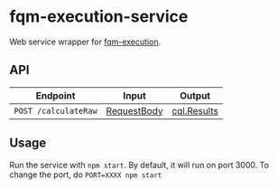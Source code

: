 # fqm-execution-service

Web service wrapper for [fqm-execution](https://github.com/projecttacoma/fqm-execution).

## API

| Endpoint | Input | Output |
| -------- | ----- | ------ |
| `POST /calculateRaw` | [RequestBody](https://github.com/projecttacoma/fqm-execution-service/blob/master/src/types/server-types.ts#L3) | [cql.Results](https://github.com/projecttacoma/fqm-execution/blob/master/src/types/CQLTypes.ts#L14) |

## Usage

Run the service with `npm start`. By default, it will run on port 3000. To change the port, do `PORT=XXXX npm start`
